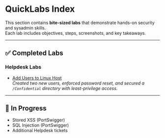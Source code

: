 # QuickLabs Index

This section contains **bite-sized labs** that demonstrate hands-on security and sysadmin skills.  
Each lab includes objectives, steps, screenshots, and key takeaways.

---

## ✅ Completed Labs

### Helpdesk Labs
- [Add Users to Linux Host](./Helpdesk-Labs/Add-Users-Linux-Host/writeup.md)  
  *Created two new users, enforced password reset, and secured a `/Confidential` directory with least-privilege access.*

---

## 📅 In Progress
- Stored XSS (PortSwigger)  
- SQL Injection (PortSwigger)  
- Additional Helpdesk tickets  

